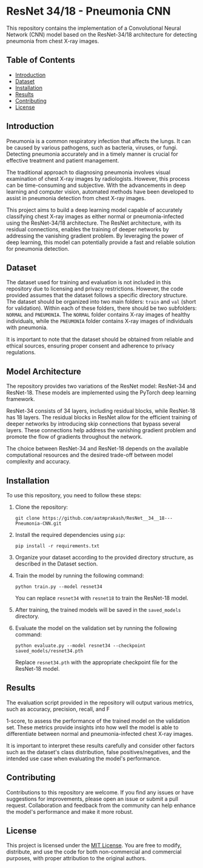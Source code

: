 # ResNet 34/18 - Pneumonia CNN

This repository contains the implementation of a Convolutional Neural Network (CNN) model based on the ResNet-34/18 architecture for detecting pneumonia from chest X-ray images.

## Table of Contents

- [Introduction](#introduction)
- [Dataset](#dataset)
- [Installation](#installation)
- [Results](#results)
- [Contributing](#contributing)
- [License](#license)


## Introduction

Pneumonia is a common respiratory infection that affects the lungs. It can be caused by various pathogens, such as bacteria, viruses, or fungi. Detecting pneumonia accurately and in a timely manner is crucial for effective treatment and patient management.

The traditional approach to diagnosing pneumonia involves visual examination of chest X-ray images by radiologists. However, this process can be time-consuming and subjective. With the advancements in deep learning and computer vision, automated methods have been developed to assist in pneumonia detection from chest X-ray images.

This project aims to build a deep learning model capable of accurately classifying chest X-ray images as either normal or pneumonia-infected using the ResNet-34/18 architecture. The ResNet architecture, with its residual connections, enables the training of deeper networks by addressing the vanishing gradient problem. By leveraging the power of deep learning, this model can potentially provide a fast and reliable solution for pneumonia detection.


## Dataset

The dataset used for training and evaluation is not included in this repository due to licensing and privacy restrictions. However, the code provided assumes that the dataset follows a specific directory structure. The dataset should be organized into two main folders: `train` and `val` (short for validation). Within each of these folders, there should be two subfolders: `NORMAL` and `PNEUMONIA`. The `NORMAL` folder contains X-ray images of healthy individuals, while the `PNEUMONIA` folder contains X-ray images of individuals with pneumonia.

It is important to note that the dataset should be obtained from reliable and ethical sources, ensuring proper consent and adherence to privacy regulations.

## Model Architecture

The repository provides two variations of the ResNet model: ResNet-34 and ResNet-18. These models are implemented using the PyTorch deep learning framework.

ResNet-34 consists of 34 layers, including residual blocks, while ResNet-18 has 18 layers. The residual blocks in ResNet allow for the efficient training of deeper networks by introducing skip connections that bypass several layers. These connections help address the vanishing gradient problem and promote the flow of gradients throughout the network.

The choice between ResNet-34 and ResNet-18 depends on the available computational resources and the desired trade-off between model complexity and accuracy.

## Installation

To use this repository, you need to follow these steps:

1. Clone the repository:

   ```
   git clone https://github.com/aatmprakash/ResNet__34__18---Pneumonia-CNN.git
   ```

2. Install the required dependencies using `pip`:

   ```
   pip install -r requirements.txt
   ```

3. Organize your dataset according to the provided directory structure, as described in the Dataset section.

4. Train the model by running the following command:

   ```
   python train.py --model resnet34
   ```

   You can replace `resnet34` with `resnet18` to train the ResNet-18 model.

5. After training, the trained models will be saved in the `saved_models` directory.

6. Evaluate the model on the validation set by running the following command:

   ```
   python evaluate.py --model resnet34 --checkpoint saved_models/resnet34.pth
   ```

   Replace `resnet34.pth` with the appropriate checkpoint file for the ResNet-18 model.

## Results

The evaluation script provided in the repository will output various metrics, such as accuracy, precision, recall, and F

1-score, to assess the performance of the trained model on the validation set. These metrics provide insights into how well the model is able to differentiate between normal and pneumonia-infected chest X-ray images.

It is important to interpret these results carefully and consider other factors such as the dataset's class distribution, false positives/negatives, and the intended use case when evaluating the model's performance.

## Contributing

Contributions to this repository are welcome. If you find any issues or have suggestions for improvements, please open an issue or submit a pull request. Collaboration and feedback from the community can help enhance the model's performance and make it more robust.

## License

This project is licensed under the [MIT License](LICENSE). You are free to modify, distribute, and use the code for both non-commercial and commercial purposes, with proper attribution to the original authors.
